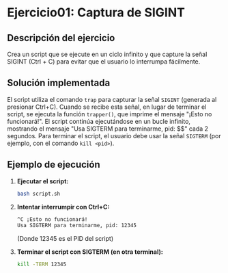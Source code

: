 # Ejercicio01: Captura de SIGINT

## Descripción del ejercicio

Crea un script que se ejecute en un ciclo infinito y que capture la señal SIGINT (Ctrl + C) para evitar que el usuario lo interrumpa fácilmente.

## Solución implementada

El script utiliza el comando `trap` para capturar la señal `SIGINT` (generada al presionar Ctrl+C). Cuando se recibe esta señal, en lugar de terminar el script, se ejecuta la función `trapper()`, que imprime el mensaje "¡Esto no funcionará!". El script continúa ejecutándose en un bucle infinito, mostrando el mensaje "Usa SIGTERM para terminarme, pid: $$" cada 2 segundos. Para terminar el script, el usuario debe usar la señal `SIGTERM` (por ejemplo, con el comando `kill <pid>`).

## Ejemplo de ejecución

1.  **Ejecutar el script:**

    ```bash
    bash script.sh
    ```

2.  **Intentar interrumpir con Ctrl+C:**

    ```bash
    ^C ¡Esto no funcionará!
    Usa SIGTERM para terminarme, pid: 12345
    ```

    (Donde 12345 es el PID del script)

3.  **Terminar el script con SIGTERM (en otra terminal):**

    ```bash
    kill -TERM 12345
    ```
